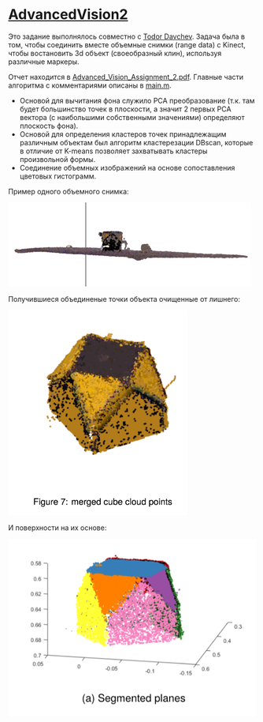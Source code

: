 # [AdvancedVision2](http://www.inf.ed.ac.uk/teaching/courses/av/)

Это задание выполнялось совместно с  [Todor Davchev](https://github.com/yadrimz/3D-Modelling-Kinect). 
Задача была в том, чтобы соединить вместе объемные снимки (range data) с Kinect, чтобы
востановить 3d объект (своеобразный клин), используя различные маркеры. 

Отчет находится в [Advanced_Vision_Assignment_2.pdf](https://github.com/rb-kuddai/av_ru/blob/master/Advanced_Vision_Assignment_2.pdf).
Главные части алгоритма с комментариями описаны в [main.m](https://github.com/yadrimz/3D-Modelling-Kinect/blob/master/main.m).
* Основой для вычитания фона служило PCA преобразование (т.к. там будет большинство точек в плоскости, а значит 2 первых PCA вектора (с наибольшими собственными значениями) определяют плоскость фона). 
* Основой для определения кластеров точек принадлежащим различным объектам был алгоритм кластерезации DBscan, которые в отличие от K-means позволяет захватывать кластеры произвольной формы.
* Соединение объемных изображений на основе сопоставления цветовых гистограмм.

Пример одного объемного снимка:

![range_data](https://github.com/rb-kuddai/av_ru/blob/master/images/plane_background_PCA.png)

Получившиеся объединеные точки объекта очищенные от лишнего:

![merged_cube](https://github.com/rb-kuddai/av_ru/blob/master/merged_cube.png)

И поверхности на их основе:

![planes](https://github.com/rb-kuddai/av_ru/blob/master/extracted_planes.png)

